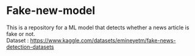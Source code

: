 # Fake-new-model
This is a repository for a ML model that detects whether a news article is fake or not. <br>
Dataset : https://www.kaggle.com/datasets/emineyetm/fake-news-detection-datasets
